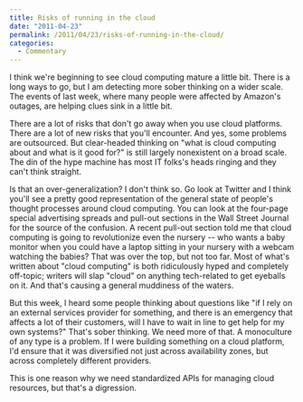 ```yaml
---
title: Risks of running in the cloud
date: "2011-04-23"
permalink: /2011/04/23/risks-of-running-in-the-cloud/
categories:
  - Commentary
---
```

I think we're beginning to see cloud computing mature a little bit. There is a long ways to go, but I am detecting more sober thinking on a wider scale. The events of last week, where many people were affected by Amazon's outages, are helping clues sink in a little bit.

There are a lot of risks that don't go away when you use cloud platforms. There are a lot of new risks that you'll encounter. And yes, some problems are outsourced. But clear-headed thinking on "what is cloud computing about and what is it good for?" is still largely nonexistent on a broad scale. The din of the hype machine has most IT folks's heads ringing and they can't think straight.

Is that an over-generalization? I don't think so. Go look at Twitter and I think you'll see a pretty good representation of the general state of people's thought processes around cloud computing. You can look at the four-page special advertising spreads and pull-out sections in the Wall Street Journal for the source of the confusion. A recent pull-out section told me that cloud computing is going to revolutionize even the nursery -- who wants a baby monitor when you could have a laptop sitting in your nursery with a webcam watching the babies? That was over the top, but not too far. Most of what's written about "cloud computing" is both ridiculously hyped and completely off-topic; writers will slap "cloud" on anything tech-related to get eyeballs on it. And that's causing a general muddiness of the waters.

But this week, I heard some people thinking about questions like "if I rely on an external services provider for something, and there is an emergency that affects a lot of their customers, will I have to wait in line to get help for my own systems?" That's sober thinking. We need more of that. A monoculture of any type is a problem. If I were building something on a cloud platform, I'd ensure that it was diversified not just across availability zones, but across completely different providers.

This is one reason why we need standardized APIs for managing cloud resources, but that's a digression.
